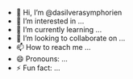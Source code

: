- 👋 Hi, I’m @dasilverasymphorien
- 👀 I’m interested in ...
- 🌱 I’m currently learning ...
- 💞️ I’m looking to collaborate on ...
- 📫 How to reach me ...
- 😄 Pronouns: ...
- ⚡ Fun fact: ...

<!---
dasilverasymphorien/dasilverasymphorien is a ✨ special ✨ repository because its `README.md` (this file) appears on your GitHub profile.
You can click the Preview link to take a look at your changes.
--->
